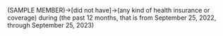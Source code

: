 (SAMPLE MEMBER)->[did not have]->(any kind of health insurance or coverage) during (the past 12 months, that is from September 25, 2022, through September 25, 2023)